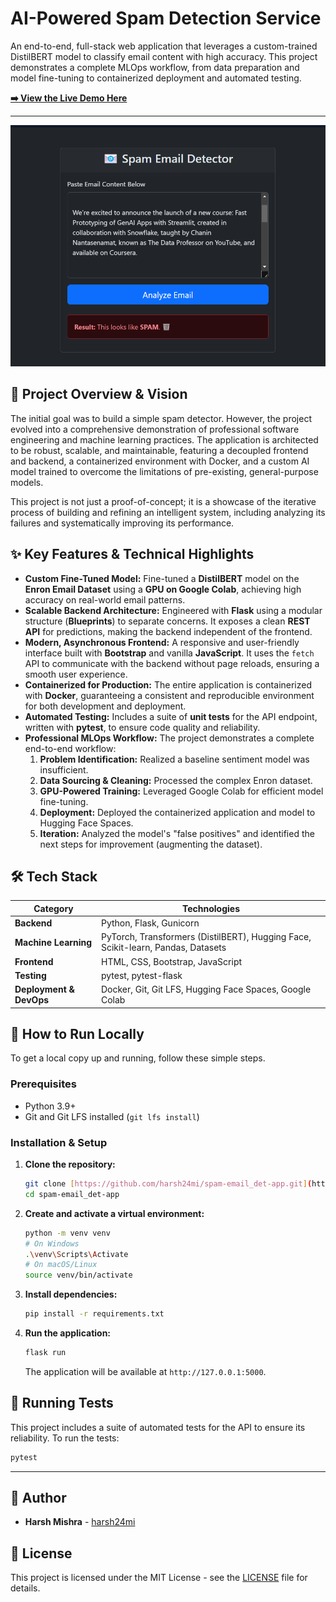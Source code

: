 # AI-Powered Spam Detection Service

An end-to-end, full-stack web application that leverages a custom-trained DistilBERT model to classify email content with high accuracy. This project demonstrates a complete MLOps workflow, from data preparation and model fine-tuning to containerized deployment and automated testing.

**[➡️ View the Live Demo Here](https://huggingface.co/spaces/RajHarshrr/Harsh-spam-detector)**

---

<p align="center">
  <img src="./screenshot.png" alt="Spam Detection App Screenshot" width="750"/>
</p>

## 📄 Project Overview & Vision

The initial goal was to build a simple spam detector. However, the project evolved into a comprehensive demonstration of professional software engineering and machine learning practices. The application is architected to be robust, scalable, and maintainable, featuring a decoupled frontend and backend, a containerized environment with Docker, and a custom AI model trained to overcome the limitations of pre-existing, general-purpose models.

This project is not just a proof-of-concept; it is a showcase of the iterative process of building and refining an intelligent system, including analyzing its failures and systematically improving its performance.

## ✨ Key Features & Technical Highlights

* **Custom Fine-Tuned Model:** Fine-tuned a **DistilBERT** model on the **Enron Email Dataset** using a **GPU on Google Colab**, achieving high accuracy on real-world email patterns.
* **Scalable Backend Architecture:** Engineered with **Flask** using a modular structure (**Blueprints**) to separate concerns. It exposes a clean **REST API** for predictions, making the backend independent of the frontend.
* **Modern, Asynchronous Frontend:** A responsive and user-friendly interface built with **Bootstrap** and vanilla **JavaScript**. It uses the `fetch` API to communicate with the backend without page reloads, ensuring a smooth user experience.
* **Containerized for Production:** The entire application is containerized with **Docker**, guaranteeing a consistent and reproducible environment for both development and deployment.
* **Automated Testing:** Includes a suite of **unit tests** for the API endpoint, written with **pytest**, to ensure code quality and reliability.
* **Professional MLOps Workflow:** The project demonstrates a complete end-to-end workflow:
    1.  **Problem Identification:** Realized a baseline sentiment model was insufficient.
    2.  **Data Sourcing & Cleaning:** Processed the complex Enron dataset.
    3.  **GPU-Powered Training:** Leveraged Google Colab for efficient model fine-tuning.
    4.  **Deployment:** Deployed the containerized application and model to Hugging Face Spaces.
    5.  **Iteration:** Analyzed the model's "false positives" and identified the next steps for improvement (augmenting the dataset).

## 🛠️ Tech Stack

| Category             | Technologies                                                                   |
| -------------------- | ------------------------------------------------------------------------------ |
| **Backend** | Python, Flask, Gunicorn                                                        |
| **Machine Learning** | PyTorch, Transformers (DistilBERT), Hugging Face, Scikit-learn, Pandas, Datasets |
| **Frontend** | HTML, CSS, Bootstrap, JavaScript                                               |
| **Testing** | pytest, pytest-flask                                                           |
| **Deployment & DevOps** | Docker, Git, Git LFS, Hugging Face Spaces, Google Colab                        |

## 🚀 How to Run Locally

To get a local copy up and running, follow these simple steps.

### Prerequisites

* Python 3.9+
* Git and Git LFS installed (`git lfs install`)

### Installation & Setup

1.  **Clone the repository:**
    ```bash
    git clone [https://github.com/harsh24mi/spam-email_det-app.git](https://github.com/harsh24mi/spam-email_det-app.git)
    cd spam-email_det-app
    ```

2.  **Create and activate a virtual environment:**
    ```bash
    python -m venv venv
    # On Windows
    .\venv\Scripts\Activate
    # On macOS/Linux
    source venv/bin/activate
    ```

3.  **Install dependencies:**
    ```bash
    pip install -r requirements.txt
    ```

4.  **Run the application:**
    ```bash
    flask run
    ```
    The application will be available at `http://127.0.0.1:5000`.

## 🧪 Running Tests

This project includes a suite of automated tests for the API to ensure its reliability. To run the tests:
```bash
pytest
```

---

## 👤 Author

* **Harsh Mishra** - [harsh24mi](https://github.com/harsh24mi)

## 📄 License

This project is licensed under the MIT License - see the [LICENSE](LICENSE) file for details.